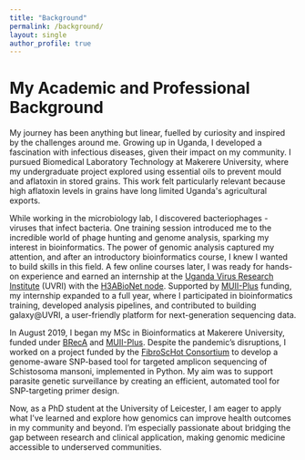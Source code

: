 ```yaml
---
title: "Background"
permalink: /background/
layout: single
author_profile: true
---
```


# My Academic and Professional Background
My journey has been anything but linear, fuelled by curiosity and inspired by the challenges around me. Growing up in Uganda, I developed a fascination with infectious diseases, given their impact on my community. I pursued Biomedical Laboratory Technology at Makerere University, where my undergraduate project explored using essential oils to prevent mould and aflatoxin in stored grains. This work felt particularly relevant because high aflatoxin levels in grains have long limited Uganda's agricultural exports.  

While working in the microbiology lab, I discovered bacteriophages - viruses that infect bacteria. One training session introduced me to the incredible world of phage hunting and genome analysis, sparking my interest in bioinformatics. The power of genomic analysis captured my attention, and after an introductory bioinformatics course, I knew I wanted to build skills in this field. A few online courses later, I was ready for hands-on experience and earned an internship at the [Uganda Virus Research Institute](https://www.uvri.go.ug/) (UVRI) with the [H3ABioNet node](https://www.h3abionet.org/nodes/uvri). Supported by [MUII-Plus](https://www.muii.org.ug/) funding, my internship expanded to a full year, where I participated in bioinformatics training, developed analysis pipelines, and contributed to building galaxy@UVRI, a user-friendly platform for next-generation sequencing data.  

In August 2019, I began my MSc in Bioinformatics at Makerere University, funded under [BRecA](https://grantome.com/grant/NIH/U2R-TW010672-02) and [MUII-Plus](https://www.muii.org.ug/). Despite the pandemic’s disruptions, I worked on a project funded by the [FibroScHot Consortium](https://www.fibroschot.eu/) to develop a genome-aware SNP-based tool for targeted amplicon sequencing of Schistosoma mansoni, implemented in Python. My aim was to support parasite genetic surveillance by creating an efficient, automated tool for SNP-targeting primer design.  

Now, as a PhD student at the University of Leicester, I am eager to apply what I’ve learned and explore how genomics can improve health outcomes in my community and beyond. I’m especially passionate about bridging the gap between research and clinical application, making genomic medicine accessible to underserved communities.
